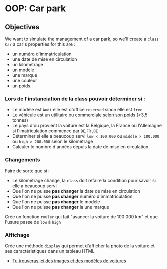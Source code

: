 # OOP: Car park

## Objectives

We want to simulate the management of a car park, so we'll create a `class Car`
a car's properties for this are : 

- un numéro d'immatriculation
- une date de mise en circulation
- un kilométrage
- un modèle
- une marque
- une couleur
- un poids

### Lors de l'instanciation de la class pouvoir déterminer si :

- Le modèle est `Audi` elle est d'office `reserved` sinon elle est `free`
- Le véhicule est un utilitaire ou commerciale selon son poids (>3,5 tonnes)
- Le pays d'ou provient la voiture est la Belgique, la France ou l'Allemagne si l'imatriculation commence par `BE`,`FR` ,`DE`
- Déterminer si elle a beaucoup servi `low < 100.000` ou `middle > 100.000` ou `high > 200.000` selon le kilométrage
- Calculer le nombre d'années depuis la date de mise en circulation

### Changements

Faire de sorte que si :

- Le kilométrage change, la `class` doit refaire la condition pour savoir si elle a beaucoup servi
- Que l'on ne puisse **pas changer** la date de mise en circulation
- Que l'on ne puisse **pas changer** numéro d'immatriculation
- Que l'on ne puisse **pas changer** le modèle
- Que l'on ne puisse **pas changer** la une marque

Crée un fonction `rouler` qui fait "avancer la voiture de 100 000 km" et que l'usure passe de `low` à `high`

### Affichage

Crée une méthode `display` qui permet d'afficher la photo de la voiture et ses caractéristiques dans un tableau HTML

- [Tu trouveras ici des images et des modèles de voitures](http://www.cars-data.com/)




